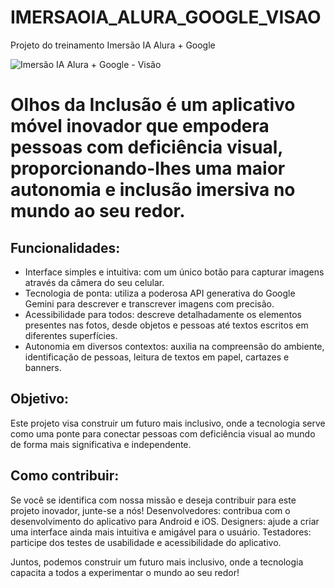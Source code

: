 # IMERSAOIA_ALURA_GOOGLE_VISAO
Projeto do treinamento Imersão IA Alura + Google


<img src="https://i.ibb.co/VWDfXsm/Imagem-projeto.png" alt="Imersão IA Alura + Google - Visão" align=center>

# Olhos da Inclusão é um aplicativo móvel inovador que empodera pessoas com deficiência visual, proporcionando-lhes uma maior autonomia e inclusão imersiva no mundo ao seu redor. 

## Funcionalidades:
 - Interface simples e intuitiva: com um único botão para capturar imagens através da câmera do seu celular.
 - Tecnologia de ponta: utiliza a poderosa API generativa do Google Gemini para descrever e transcrever imagens com precisão.
 - Acessibilidade para todos: descreve detalhadamente os elementos presentes nas fotos, desde objetos e pessoas até textos escritos em diferentes superfícies.
 - Autonomia em diversos contextos: auxilia na compreensão do ambiente, identificação de pessoas, leitura de textos em papel, cartazes e banners.

## Objetivo:
Este projeto visa construir um futuro mais inclusivo, onde a tecnologia serve como uma ponte para conectar pessoas com deficiência visual ao mundo de forma mais significativa e independente.

## Como contribuir:
Se você se identifica com nossa missão e deseja contribuir para este projeto inovador, junte-se a nós!
Desenvolvedores: contribua com o desenvolvimento do aplicativo para Android e iOS.
Designers: ajude a criar uma interface ainda mais intuitiva e amigável para o usuário.
Testadores: participe dos testes de usabilidade e acessibilidade do aplicativo.

Juntos, podemos construir um futuro mais inclusivo, onde a tecnologia capacita a todos a experimentar o mundo ao seu redor!
